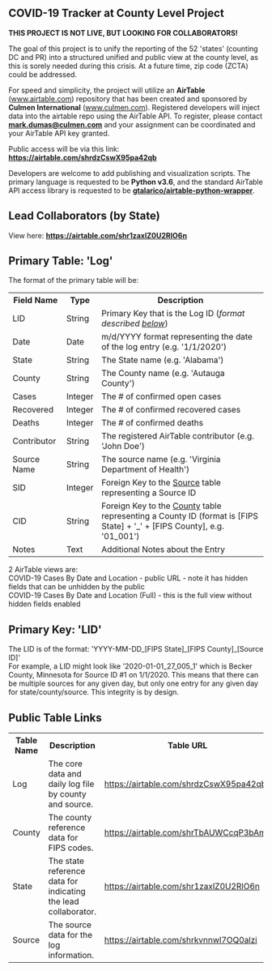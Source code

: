 <h2>COVID-19 Tracker at County Level Project</h2>

<b>THIS PROJECT IS NOT LIVE, BUT LOOKING FOR COLLABORATORS!</b>

The goal of this project is to unify the reporting of the 52 'states' (counting DC and PR) into a structured unified and public view at the county level, as this is sorely needed during this crisis.  At a future time, zip code (ZCTA) could be addressed.<br>

For speed and simplicity, the project will utilize an <b>AirTable</b> (www.airtable.com) repository that has been created and sponsored by <b>Culmen International</b> (www.culmen.com).  Registered developers will inject data into the airtable repo using the AirTable API.  To register, please contact <b>mark.dumas@culmen.com</b> and your assignment can be coordinated and your AirTable API key granted.<br>    

Public access will be via this link: <b><a href="https://airtable.com/shrdzCswX95pa42qb" target="_blank">https://airtable.com/shrdzCswX95pa42qb</a></b><br>

Developers are welcome to add publishing and visualization scripts.  The primary language is requested to be <b>Python v3.6</b>, and the standard AirTable API access library is requested to be <b><a href="https://github.com/gtalarico/airtable-python-wrapper" target="_blank">gtalarico/airtable-python-wrapper</a></b>.<br>

<h2>Lead Collaborators (by State)</h2>

View here: <b><a href="https://airtable.com/shr1zaxlZ0U2RlO6n" target="_blank">https://airtable.com/shr1zaxlZ0U2RlO6n</a></b><br>

<h2>Primary Table: 'Log'</h2>

The format of the primary table will be:

<table>
  <tr>
    <th>Field Name</th>
    <th>Type</th>
    <th>Description</th>
  </tr>
  <tr>
    <td>LID</td>
    <td>String</td>
    <td>Primary Key that is the Log ID (<i>format described <a href='https://github.com/mezcalhead/covid-19-tracker/blob/master/README.md#primary-key-lid'>below</a></i>)</td>
  </tr>
  <tr>
    <td>Date</td>
    <td>Date</td>
    <td>m/d/YYYY format representing the date of the log entry (e.g. '1/1/2020')</td>
  </tr>
  <tr>
    <td>State</td>
    <td>String</td>
    <td>The State name (e.g. 'Alabama')</td>
  </tr>
  <tr>
    <td>County</td>
    <td>String</td>
    <td>The County name (e.g. 'Autauga County')</td>
  </tr>
  <tr>
    <td>Cases</td>
    <td>Integer</td>
    <td>The # of confirmed open cases</td>
  </tr>
  <tr>
    <td>Recovered</td>
    <td>Integer</td>
    <td>The # of confirmed recovered cases</td>
  </tr>
  <tr>
    <td>Deaths</td>
    <td>Integer</td>
    <td>The # of confirmed deaths</td>
  </tr>
  <tr>
    <td>Contributor</td>
    <td>String</td>
    <td>The registered AirTable contributor (e.g. 'John Doe')</td>
  </tr>
  <tr>
    <td>Source Name</td>
    <td>String</td>
    <td>The source name (e.g. 'Virginia Department of Health')</td>
  </tr>
  <tr>
    <td>SID</td>
    <td>Integer</td>
    <td>Foreign Key to the <a href="https://airtable.com/shrkvnnwl7OQ0alzi" target="_blank">Source</a> table representing a Source ID</td>
  </tr>
  <tr>
    <td>CID</td>
    <td>String</td>
    <td>Foreign Key to the <a href="https://airtable.com/shrTbAUWCcqP3bAmL" target="_blank">County</a> table representing a County ID (format is [FIPS State] + '_' + [FIPS County], e.g. '01_001')</td>
  </tr>
  <tr>
    <td>Notes</td>
    <td>Text</td>
    <td>Additional Notes about the Entry</td>
  </tr>
</table>

2 AirTable views are:<br>
COVID-19 Cases By Date and Location - public URL - note it has hidden fields that can be unhidden by the public<br>
COVID-19 Cases By Date and Location (Full) - this is the full view without hidden fields enabled<br>

<h2>Primary Key: 'LID'</h2>

The LID is of the format: 'YYYY-MM-DD&#95;[FIPS State]&#95;[FIPS County]&#95;[Source ID]'<br>
For example, a LID might look like '2020-01-01_27_005_1' which is Becker County, Minnesota for Source ID #1 on 1/1/2020.
This means that there can be multiple sources for any given day, but only one entry for any given day for state/county/source.
This integrity is by design.

<h2>Public Table Links</h2>

<table>
  <tr>
    <th>Table Name</th>
    <th>Description</th>
    <th>Table URL</th>
  </tr>
  <tr>
    <td>Log</td>
    <td>The core data and daily log file by county and source.</td>
    <td><a href="https://airtable.com/shrdzCswX95pa42qb" target="_blank">https://airtable.com/shrdzCswX95pa42qb</a></td>
  </tr>
  <tr>
    <td>County</td>
    <td>The county reference data for FIPS codes.</td>
    <td><a href="https://airtable.com/shrTbAUWCcqP3bAmL" target="_blank">https://airtable.com/shrTbAUWCcqP3bAmL</a></td>
  </tr>
  <tr>
    <td>State</td>
    <td>The state reference data for indicating the lead collaborator.</td>
    <td><a href="https://airtable.com/shr1zaxlZ0U2RlO6n" target="_blank">https://airtable.com/shr1zaxlZ0U2RlO6n</a></td>
  </tr>
  <tr>
    <td>Source</td>
    <td>The source data for the log information.</td>
    <td><a href="https://airtable.com/shrkvnnwl7OQ0alzi" target="_blank">https://airtable.com/shrkvnnwl7OQ0alzi</a></td>
  </tr>
</table>

